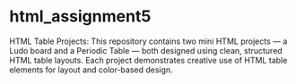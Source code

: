 # html_assignment5
HTML Table Projects: This repository contains two mini HTML projects — a Ludo board and a Periodic Table — both designed using clean, structured HTML table layouts. Each project demonstrates creative use of HTML table elements for layout and color-based design.
